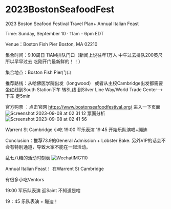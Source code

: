 # 2023BostonSeafoodFest
2023 Boston Seafood Festival Travel Plan+ Annual Italian Feast


Time: Sunday, September 10 · 11am - 6pm EDT

Venue：Boston Fish Pier Boston, MA 02210

集合时间：9.10周日 11AM排队门口（新闻上说往年1万人 中午过去排队200英尺 所以早早过去 吃刚开门最新鲜的！！） 

集合地点：Boston Fish Pier门口

推荐路线：从哈佛医学院出发（longwood） 或者从主校Cambridge出发都需要坐红线到South Station下车 转SL线 到Silver Line Way/World Trade Center-->下车 走5min

官方购票 ：点击官网 https://www.bostonseafoodfestival.org/ 
进入一下页面
![Screenshot 2023-09-08 at 02 31 12](https://github.com/lovelitong2046/2023BostonSeafoodFest/assets/5799923/293ff9c7-63ed-4d0e-af3c-8080d4cf91b5)
票面分析
![Screenshot 2023-09-08 at 02 41 56](https://github.com/lovelitong2046/2023BostonSeafoodFest/assets/5799923/55dd2d30-e280-42e2-98c3-9d005875519e)

Warrent St Cambridge
小吃 
19:00 军乐表演
19:45 开始乐队演唱+蹦迪

Conclusion：推荐73.9的General Admission + Lobster Bake.  另外VIP的话会不会有特别通道，导致大家不能在一起活动。

乱七八糟的活动时刻表
![WechatIMG110](https://github.com/lovelitong2046/2023BostonSeafoodFest/assets/5799923/5ea35a1f-3d30-49aa-b98b-44a1c5cd007e)

Annual Italian Feast！ 在Warrent St Cambridge

有很多小吃Ventors

19:00 军乐队表演 迎Saint  不知道是啥

19：45  乐队表演 + 蹦迪！
